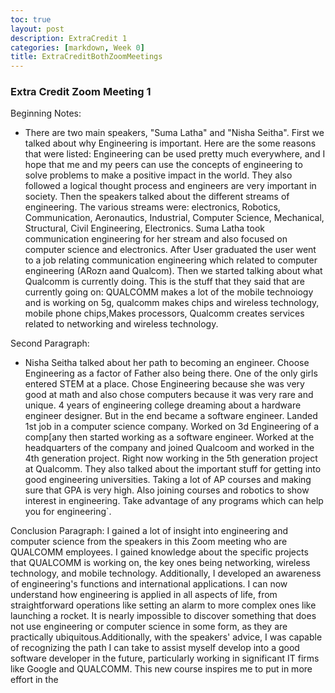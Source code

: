 ```yaml
---
toc: true
layout: post
description: ExtraCredit 1
categories: [markdown, Week 0]
title: ExtraCreditBothZoomMeetings 
---
```

### Extra Credit Zoom Meeting 1

Beginning Notes:
- There are two main speakers, "Suma Latha" and "Nisha Seitha". First we talked about why Engineering is important. Here are the some reasons that were listed: Engineering can be used pretty much everywhere, and I hope that me and my peers can use the concepts of engineering to solve problems to make a positive impact in the world. They also followed a logical thought process and engineers are very important in society. Then the speakers talked about the different streams of engineering. The various streams were: electronics, Robotics, Communication, Aeronautics, Industrial, Computer Science, Mechanical, Structural, Civil Engineering, Electronics. Suma Latha took communication engineering for her stream and also focused on computer science and electronics. After User graduated the user went to a job relating communication engineering which related to computer engineering (ARozn aand Qualcom). Then we started talking about what Qualcomm is currently doing. This is the stuff that they said that are currently going on: QUALCOMM makes a lot of the mobile technoiogy and is working on 5g, qualcomm makes chips and wireless technology, mobile phone chips,Makes processors, Qualcomm creates services related to networking and wireless technology. 

Second Paragraph: 
- Nisha Seitha talked about her path to becoming an engineer. Choose Engineering as a factor of Father also being there. One of the only girls entered STEM at a place. Chose Engineering because she was very good at math and also chose computers because it was very rare and unique. 4 years of engineering college dreaming about a hardware engineer designer. But in the end became a software engineer. Landed 1st job in a computer science company. Worked on 3d Engineering  of a comp[any then started working as a software engineer. Worked at the headquarters of the company and joined Qualcoom and worked in the 4th generation project. Right now working in the 5th generation project at Qualcomm. They also talked about the important stuff for getting into good engineering universities. Taking a lot of AP courses and making sure that GPA is very high. Also joining courses and robotics to show interest in engineering. Take advantage of any programs which can help you for engineering`.

Conclusion Paragraph:
I gained a lot of insight into engineering and computer science from the speakers in this Zoom meeting who are QUALCOMM employees. I gained knowledge about the specific projects that QUALCOMM is working on, the key ones being networking, wireless technology, and mobile technology. Additionally, I developed an awareness of engineering's functions and international applications. I can now understand how engineering is applied in all aspects of life, from straightforward operations like setting an alarm to more complex ones like launching a rocket. It is nearly impossible to discover something that does not use engineering or computer science in some form, as they are practically ubiquitous.Additionally, with the speakers' advice, I was capable of recognizing the path I can take to assist myself develop into a good software developer in the future, particularly working in significant IT firms like Google and QUALCOMM. This new course inspires me to put in more effort in the 